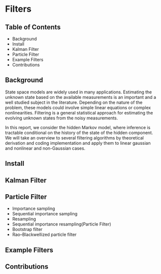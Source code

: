 # Filters
## Table of Contents
- Background
- Install
- Kalman Filter
- Particle Filter
- Example Filters
- Contributions

## Background
State space models are widely used in many applications. Estimating the unknown state based on the available measurements is an important and a well studied subject in the literature. Depending on the nature of the problem, these models could involve simple linear equations or complex nonlinearities. Filtering is a general statistical approach for estimating the evolving unknown states from the noisy measurements.  

In this report, we consider the hidden Markov model, where inference is tractable conditional on the history of the state of the hidden component. We will take an overview to several filtering algorithms by theoretical derivation and coding implementation and apply them to linear gaussian and  nonlinear and non-Gaussian cases.

## Install

## Kalman Filter

## Particle Filter
- Importance sampling
- Sequential importance sampling
- Resampling
- Sequential importance resampling(Particle Filter)
- Bootstrap filter
- Rao–Blackwellized particle filter

## Example Filters

## Contributions
